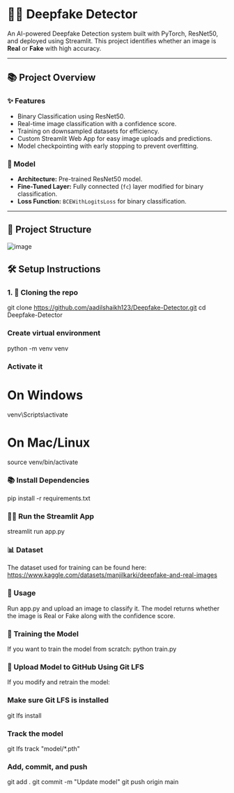 # 🕵️‍♂️ Deepfake Detector

An AI-powered Deepfake Detection system built with PyTorch, ResNet50, and deployed using Streamlit. This project identifies whether an image is **Real** or **Fake** with high accuracy.

---

## 📚 Project Overview

### ✨ Features
- Binary Classification using ResNet50.
- Real-time image classification with a confidence score.
- Training on downsampled datasets for efficiency.
- Custom Streamlit Web App for easy image uploads and predictions.
- Model checkpointing with early stopping to prevent overfitting.

### 🧠 Model
- **Architecture:** Pre-trained ResNet50 model.
- **Fine-Tuned Layer:** Fully connected (`fc`) layer modified for binary classification.
- **Loss Function:** `BCEWithLogitsLoss` for binary classification.

---

## 📂 Project Structure
![image](https://github.com/user-attachments/assets/f65065d9-f4ca-4688-920e-3da02afa5adc)
## 🛠️ Setup Instructions

### 1. 🚀 Cloning the repo
git clone https://github.com/aadilshaikh123/Deepfake-Detector.git
cd Deepfake-Detector
### Create virtual environment
python -m venv venv
### Activate it
# On Windows
venv\Scripts\activate
# On Mac/Linux
source venv/bin/activate
### 📚 Install Dependencies
pip install -r requirements.txt
### 🧑‍💻 Run the Streamlit App
streamlit run app.py
### 📊 Dataset
The dataset used for training can be found here: https://www.kaggle.com/datasets/manjilkarki/deepfake-and-real-images
### 🔎 Usage
Run app.py and upload an image to classify it.
The model returns whether the image is Real or Fake along with the confidence score.
### 🧠 Training the Model
If you want to train the model from scratch:
python train.py
### 📡 Upload Model to GitHub Using Git LFS
If you modify and retrain the model:
### Make sure Git LFS is installed
git lfs install
### Track the model
git lfs track "model/*.pth"
### Add, commit, and push
git add .
git commit -m "Update model"
git push origin main

